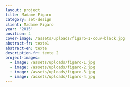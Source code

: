```yaml
---
layout: project
title: Madame Figaro
category: set-design
client: Madame Figaro
year: '2015'
position: 4
cover-image: /assets/uploads/figaro-1-couv-black.jpg
abstract-fr: texte1
abstract-en: texte
description-fr: texte 2
project-images:
  - image: /assets/uploads/figaro-1.jpg
  - image: /assets/uploads/figaro-2.jpg
  - image: /assets/uploads/figaro-3.jpg
  - image: /assets/uploads/figaro-4.jpg
---
```


